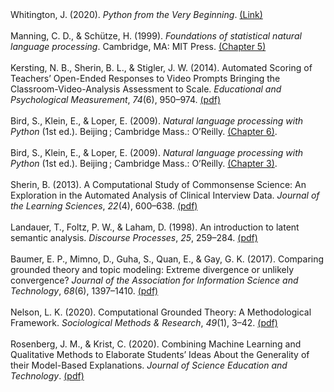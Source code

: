 
<div class="csl-entry">Whitington, J. (2020). <i>Python from the Very Beginning</i>. <a href="https://coherentpdf.com/python/pythonfromtheverybeginning.html">(Link)</a></div>
<br>

<div class="csl-entry">Manning, C. D., &amp; Schütze, H. (1999). <i>Foundations of statistical natural language processing</i>. Cambridge, MA: MIT Press. <a href="ManningChapter5.pdf">(Chapter 5)</a></div></div>
<br>

<div class="csl-entry">Kersting, N. B., Sherin, B. L., &amp; Stigler, J. W. (2014). Automated Scoring of Teachers’ Open-Ended Responses to Video Prompts Bringing the Classroom-Video-Analysis Assessment to Scale. <i>Educational and Psychological Measurement</i>, <i>74</i>(6), 950–974. <a href="Kersting2014.pdf">(pdf)</a></div>
<br>

<div class="csl-entry">Bird, S., Klein, E., &amp; Loper, E. (2009). <i>Natural language processing with Python</i> (1st ed.). Beijing ; Cambridge Mass.: O’Reilly. <a href="http://www.nltk.org/book/ch06.html">(Chapter 6)</a>.</div>
<br>

<div class="csl-entry">Bird, S., Klein, E., &amp; Loper, E. (2009). <i>Natural language processing with Python</i> (1st ed.). Beijing ; Cambridge Mass.: O’Reilly. <a href="http://www.nltk.org/book/ch03.html">(Chapter 3)</a>.</div>
<br>

<div class="csl-entry">Sherin, B. (2013). A Computational Study of Commonsense Science: An Exploration in the Automated Analysis of Clinical Interview Data. <i>Journal of the Learning Sciences</i>, <i>22</i>(4), 600–638. <a href="Sherin2013.pdf">(pdf)</a></div>
<br>

<div class="csl-entry">Landauer, T., Foltz, P. W., &amp; Laham, D. (1998). An introduction to latent semantic analysis. <i>Discourse Processes</i>, <i>25</i>, 259–284. <a href="Landauer1998.pdf">(pdf)</a></div></div>
<br>

<div class="csl-entry" >Baumer, E. P., Mimno, D., Guha, S., Quan, E., &amp; Gay, G. K. (2017). Comparing grounded theory and topic modeling: Extreme divergence or unlikely convergence? <i>Journal of the Association for Information Science and Technology</i>, <i>68</i>(6), 1397–1410. <a href="Baumer2017.pdf">(pdf)</a></div>
<br>

<div class="csl-entry">Nelson, L. K. (2020). Computational Grounded Theory: A Methodological Framework. <i>Sociological Methods &amp; Research</i>, <i>49</i>(1), 3–42. <a href="Nelson2020.pdf">(pdf)</a></div></div>
<br>

<div class="csl-entry">Rosenberg, J. M., &amp; Krist, C. (2020). Combining Machine Learning and Qualitative Methods to Elaborate Students’ Ideas About the Generality of their Model-Based Explanations. <i>Journal of Science Education and Technology</i>. <a href="Rosenberg2020.pdf">(pdf)</a></div></div>
